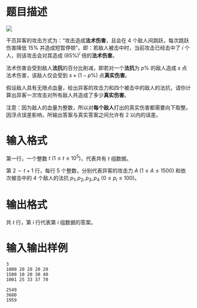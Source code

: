 # 题目描述

![](file://God.png)

干员异客的攻击方式为：“攻击造成**法术伤害**，且会在 $4$ 个敌人间跳跃，每次跳跃伤害降低 $15 \%$ 并造成短暂停顿”。即：若敌人被击中时，当前攻击已经击中了 $i$ 个人，则该攻击会对其造成 $(85 \%)^i$ 倍的**法术伤害**。

法术伤害会受到敌人**法抗**的百分比削减，即若对一个**法抗**为 $p \%$ 的敌人造成 $s$ 点法术伤害，该敌人仅会受到 $s \times (1-p \%)$ 点**真实伤害**。

假设敌人具有无限点血量，给出异客的攻击力和四个被击中的敌人的法抗，请你计算出异客一次攻击对所有敌人共造成了多少**真实伤害**。

注意：因为敌人的血量为整数，所以对**每个敌人**打出的真实伤害都需要向下取整。因浮点误差影响，所输出答案与真实答案之间允许有 $2$ 以内的误差。

# 输入格式

第一行，一个整数 $t~(1 \leq t \leq {10}^5)$，代表共有 $t$ 组数据。

第 $2 \sim t+1$ 行，每行 $5$ 个整数，分别代表异客的攻击力 $A~(1 \leq A \leq 1500)$ 和依次被击中的 $4$ 个敌人的法抗 $p_1,p_2,p_3,p_4~(0 \leq p_i \leq 100)$。

# 输出格式

共 $t$ 行，第 $i$ 行代表第 $i$ 组数据的答案。

# 输入输出样例

```input1
3
1000 20 20 20 20
1500 10 20 30 40
1001 25 33 37 70
```

```output1
2549
3680
1959
```
